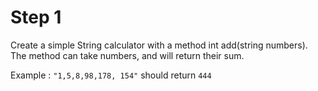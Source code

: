 # Step 1

Create a simple String calculator with a method int add(string numbers). The method can take numbers, and will return their sum.

Example :
`"1,5,8,98,178, 154"` should return `444`

